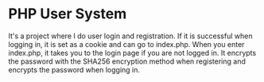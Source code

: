 <h1>PHP User System</h1>
<p>It's a project where I do user login and registration. If it is successful when logging in, it is set as a cookie and can go to index.php. When you enter index.php, it takes you to the login page if you are not logged in. It encrypts the password with the SHA256 encryption method when registering and encrypts the password when logging in.</p>